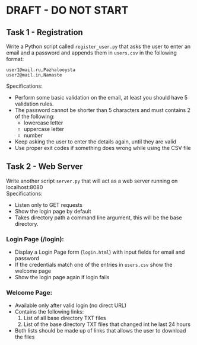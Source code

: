 # DRAFT - DO NOT START

## Task 1 - Registration
Write a Python script called ```register_user.py``` that asks the user to enter an email and a password and appends them in ```users.csv``` in the following format:
~~~
user1@mail.ru,Pazhalooysta
user2@mail.in,Namaste
~~~
Specifications:
* Perform some basic validation on the email, at least you should have 5 validation rules.
* The password cannot be shorter than 5 characters and must contains 2 of the following:
  * lowercase letter
  * uppercase letter
  * number
* Keep asking the user to enter the details again, until they are valid
* Use proper exit codes if something does wrong while using the CSV file

## Task 2 - Web Server
Write another script ```server.py``` that will act as a web server running on localhost:8080  
Specifications:
* Listen only to GET requests
* Show the login page by default
* Takes directory path a command line argument, this will be the base directory.

### Login Page (/login): 
* Display a Login Page form (```login.html```) with input fields for email and password
* If the credentials match one of the entries in ```users.csv``` show the welcome page
* Show the login page again if login fails

### Welcome Page: 
* Available only after valid login (no direct URL)
* Contains the following links:
  1. List of all base directory TXT files
  2. List of the base directory TXT files that changed int he last 24 hours
* Both lists should be made up of links that allows the user to download the files
